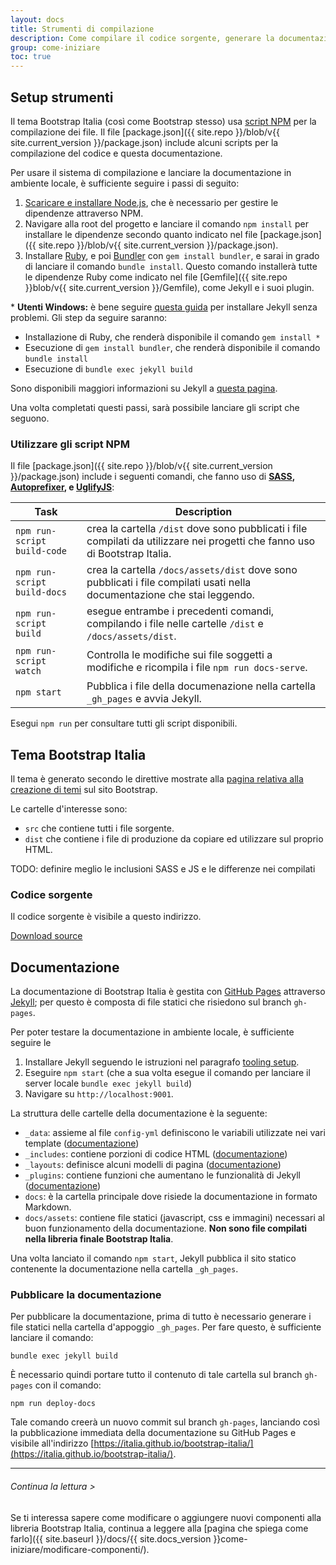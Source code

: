 ```yaml
---
layout: docs
title: Strumenti di compilazione
description: Come compilare il codice sorgente, generare la documentazione, ed altro.
group: come-iniziare
toc: true
---
```


## Setup strumenti

Il tema Bootstrap Italia (così come Bootstrap stesso) usa [script NPM](https://docs.npmjs.com/misc/scripts) per la
compilazione dei file. Il file [package.json]({{ site.repo }}/blob/v{{ site.current_version }}/package.json) include
alcuni scripts per la compilazione del codice e questa documentazione.

Per usare il sistema di compilazione e lanciare la documentazione in ambiente locale, è sufficiente seguire i passi di
seguito:

1. [Scaricare e installare Node.js](https://nodejs.org/download/), che è necessario per gestire le dipendenze attraverso NPM.
2. Navigare alla root del progetto e lanciare il comando `npm install` per installare le dipendenze secondo quanto
indicato nel file [package.json]({{ site.repo }}/blob/v{{ site.current_version }}/package.json).
3. Installare [Ruby][install-ruby], e poi [Bundler][gembundler] con `gem install bundler`, e sarai in grado di lanciare
il comando `bundle install`. Questo comando installerà tutte le dipendenze Ruby come indicato nel file
[Gemfile]({{ site.repo }}blob/v{{ site.current_version }}/Gemfile), come Jekyll e i suoi plugin.

\* **Utenti Windows:** è bene seguire [questa guida][jekyll-windows] per installare Jekyll senza problemi. Gli step da
seguire saranno:
- Installazione di Ruby, che renderà disponibile il comando `gem install *`
- Esecuzione di `gem install bundler`, che renderà disponibile il comando `bundle install`
- Esecuzione di `bundle exec jekyll build`
  
Sono disponibili maggiori informazioni su Jekyll a [questa pagina][jekyll].

Una volta completati questi passi, sarà possibile lanciare gli script che seguono.

### Utilizzare gli script NPM

Il file [package.json]({{ site.repo }}/blob/v{{ site.current_version }}/package.json) include i seguenti comandi, che
fanno uso di  **[SASS][sass], [Autoprefixer][autoprefixer], e [UglifyJS][uglify]**:

| Task | Description |
| --- | --- |
| `npm run-script build-code` | crea la cartella `/dist` dove sono pubblicati i file compilati da utilizzare nei progetti che fanno uso di Bootstrap Italia. |
| `npm run-script build-docs` | crea la cartella `/docs/assets/dist` dove sono pubblicati i file compilati usati nella documentazione che stai leggendo. |
| `npm run-script build` | esegue entrambe i precedenti comandi, compilando i file nelle cartelle `/dist` e `/docs/assets/dist`. |
| `npm run-script watch` | Controlla le modifiche sui file soggetti a modifiche e ricompila i file `npm run docs-serve`. |
| `npm start` | Pubblica i file della documenazione nella cartella `_gh_pages` e avvia Jekyll. |

Esegui `npm run` per consultare tutti gli script disponibili.

## Tema Bootstrap Italia

Il tema è generato secondo le direttive mostrate alla [pagina relativa alla creazione di temi][bootstrap-themes] sul sito Bootstrap.

Le cartelle d'interesse sono:

- `src` che contiene tutti i file sorgente.
- `dist` che contiene i file di produzione da copiare ed utilizzare sul proprio HTML.

<div class="alert alert-warning" role="alert">
  TODO: definire meglio le inclusioni SASS e JS e le differenze nei compilati
</div>

### Codice sorgente

Il codice sorgente è visibile a questo indirizzo.

<a href="{{ site.repo }}tree/v{{ site.current_version }}/{{ site.download.source }}" class="btn btn-bd-primary" onclick="ga('send', 'event', 'Getting started', 'Download', 'Download source');">Download source</a>

## Documentazione

La documentazione di Bootstrap Italia è gestita con [GitHub Pages](https://pages.github.com/) attraverso [Jekyll][jekyll];
per questo è composta di file statici che risiedono sul branch `gh-pages`.

Per poter testare la documentazione in ambiente locale, è sufficiente seguire le 

1. Installare Jekyll seguendo le istruzioni nel paragrafo [tooling setup](#tooling-setup).
2. Eseguire `npm start` (che a sua volta esegue il comando per lanciare il server locale `bundle exec jekyll build`)
3. Navigare su `http://localhost:9001`.

La struttura delle cartelle della documentazione è la seguente:

- `_data`: assieme al file `config-yml` definiscono le variabili utilizzate nei vari template ([documentazione][jekyll-data])
- `_includes`: contiene porzioni di codice HTML ([documentazione][jekyll-includes])
- `_layouts`: definisce alcuni modelli di pagina ([documentazione][jekyll-themes])
- `_plugins`: contiene funzioni che aumentano le funzionalità di Jekyll ([documentazione][jekyll-plugins])
- `docs`: è la cartella principale dove risiede la documentazione in formato Markdown.
- `docs/assets`: contiene file statici (javascript, css e immagini) necessari al buon funzionamento della documentazione. **Non sono file compilati nella libreria finale Bootstrap Italia**.

Una volta lanciato il comando `npm start`, Jekyll pubblica il sito statico contenente la documentazione nella cartella `_gh_pages`.

### Pubblicare la documentazione

Per pubblicare la documentazione, prima di tutto è necessario generare i file statici nella cartella d'appoggio `_gh_pages`.
Per fare questo, è sufficiente lanciare il comando:

`bundle exec jekyll build`

È necessario quindi portare tutto il contenuto di tale cartella sul branch `gh-pages` con il comando:

`npm run deploy-docs`

Tale comando creerà un nuovo commit sul branch `gh-pages`, lanciando così la pubblicazione immediata della documentazione
su GitHub Pages e visibile all'indirizzo [https://italia.github.io/bootstrap-italia/](https://italia.github.io/bootstrap-italia/).

[bootstrap-themes]: https://getbootstrap.com/docs/4.0/getting-started/theming/
[autoprefixer]: https://github.com/postcss/autoprefixer
[uglify]: https://github.com/mishoo/UglifyJS2
[sass]: http://sass-lang.com/
[install-ruby]: https://www.ruby-lang.org/en/documentation/installation/
[gembundler]: https://bundler.io/
[jekyll]: https://jekyllrb.com/docs/home/
[jekyll-windows]: https://jekyllrb.com/docs/windows/#installation-via-rubyinstaller
[jekyll-data]: https://jekyllrb.com/docs/datafiles/
[jekyll-includes]: https://jekyllrb.com/docs/includes/
[jekyll-themes]: https://jekyllrb.com/docs/themes/
[jekyll-plugins]: https://jekyllrb.com/docs/plugins/

---

###### Continua la lettura >

Se ti interessa sapere come modificare o aggiungere nuovi componenti alla libreria Bootstrap Italia,
continua a leggere alla [pagina che spiega come farlo]({{ site.baseurl }}/docs/{{ site.docs_version }}come-iniziare/modificare-componenti/).

